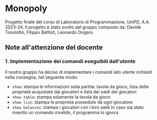 # Monopoly
Progetto finale del corso di Laboratorio di Programmazione, UniPD, A.A. 2023-24.
Il progetto è stato svolto dal gruppo composto da: Davide Tonolotto, Filippo Battisti, Leonardo Ongaro.

## Note all'attenzione del docente
### 1. Implementazione dei comandi eseguibili dall'utente
   Il nostro gruppo ha deciso di implementare i comandi lato utente richiesti nella consegna, nel seguente modo:
   - `show`: stampa le informazioni sulla partita: tavola da gioco, lista delle proprietà acquistate dai giocatori e lista dei saldi dei giocatori
   - `show table`: stampa solamente la tavola da gioco
   - `show list`: stampa le proprietà possedute da ogni giocatore
   - `show balances`: stampa i giocatori con i loro saldi
   In caso sia stato inserito un comando invalido, il programma lo ignora
